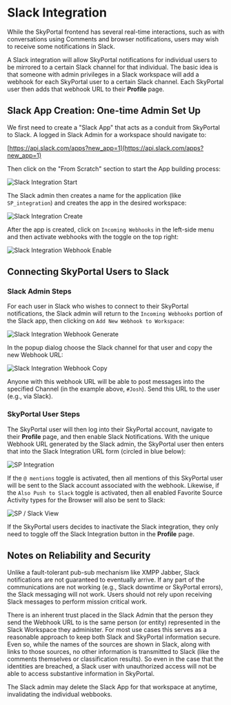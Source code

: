 # Slack Integration

While the SkyPortal frontend has several real-time interactions, such as with conversations using Comments and browser notifications, users may wish to receive some notifications in Slack.

A Slack integration will allow SkyPortal notifications for individual users to be mirrored to a certain Slack channel for that individual. The basic idea is that someone with admin privileges in a Slack workspace will add a webhook for each SkyPortal user to a certain Slack channel. Each SkyPortal user then adds that webhook URL to their **Profile** page.

## Slack App Creation: One-time Admin Set Up

We first need to create a "Slack App" that acts as a conduit from SkyPortal to Slack. A logged in Slack Admin for a workspace should navigate to:

[https://api.slack.com/apps?new_app=1](https://api.slack.com/apps?new_app=1)

Then click on the "From Scratch" section to start the App building process:

![Slack Integration Start](images/slack_integration_5.png)

The Slack admin then creates a name for the application (like `SP_integration`) and creates the app in the desired workspace:

![Slack Integration Create](images/slack_integration_6.png)

After the app is created, click on `Incoming Webhooks` in the left-side menu and then activate webhooks with the toggle on the top right:

![Slack Integration Webhook Enable](images/slack_integration_7.png)


## Connecting SkyPortal Users to Slack

### Slack Admin Steps

For each user in Slack who wishes to connect to their SkyPortal notifications, the Slack admin will return to the `Incoming Webhooks` portion of the Slack app, then clicking on `Add New Webhook to Workspace`:

![Slack Integration Webhook Generate](images/slack_integration_8.png)

In the popup dialog choose the Slack channel for that user and copy the new Webhook URL:

![Slack Integration Webhook Copy](images/slack_integration_9.png)

Anyone with this webhook URL will be able to post messages into the specified Channel (in the example above, `#Josh`). Send this URL to the user (e.g., via Slack).

### SkyPortal User Steps

The SkyPortal user will then log into their SkyPortal account, navigate to their **Profile** page, and then enable Slack Notifications. With the unique Webhook URL generated by the Slack admin, the SkyPortal user then enters that into the Slack Integration URL form (circled in blue below):

![SP Integration](images/slack_integration_10.png)

If the `@ mentions` toggle is activated, then all mentions of this SkyPortal user will be sent to the Slack account associated with the webhook. Likewise, if the `Also Push to Slack` toggle is activated, then all enabled Favorite Source Activity types for the Browser will also be sent to Slack:

![SP / Slack View](images/slack_integration_11.png)

If the SkyPortal users decides to inactivate the Slack integration, they only need to toggle off the Slack Integration button in the **Profile** page.


## Notes on Reliability and Security

Unlike a fault-tolerant pub-sub mechanism like XMPP Jabber, Slack notifications are not guaranteed to eventually arrive. If any part of the communications are not working (e.g., Slack downtime or SkyPortal errors), the Slack messaging will not work. Users should not rely upon receiving Slack messages to perform mission critical work.

There is an inherent trust placed in the Slack Admin that the person they send the Webhook URL to is the same person (or entity) represented in the Slack Workspace they administer.  For most use cases this serves as a reasonable approach to keep both Slack and SkyPortal information secure. Even so, while the names of the sources are shown in Slack, along with links to those sources, no other information is transmitted to Slack (like the comments themselves or classification results). So even in the case that the identities are breached, a Slack user with unauthorized access will not be able to access substantive information in SkyPortal.

The Slack admin may delete the Slack App for that workspace at anytime, invalidating the individual webbooks.

